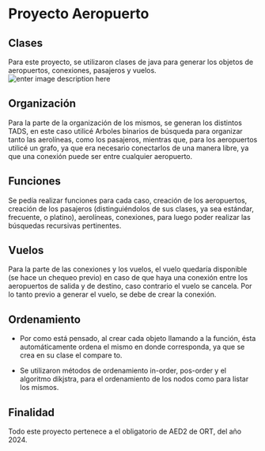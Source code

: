 ﻿# Proyecto Aeropuerto
##  Clases
Para este proyecto, se utilizaron clases de java para generar los objetos de aeropuertos, conexiones, pasajeros y vuelos.
![enter image description here](https://images.pexels.com/photos/29571703/pexels-photo-29571703/free-photo-of-avion-de-virgin-australia-aterrizando-en-el-aeropuerto-de-melbourne.jpeg?auto=compress&cs=tinysrgb&w=1260&h=750&dpr=1)
## Organización
Para la parte de la organización de los mismos, se generan los distintos TADS, en este caso utilicé Arboles binarios de búsqueda para organizar tanto las aerolíneas, como los pasajeros, mientras que, para los aeropuertos utilicé un grafo, ya que era necesario conectarlos de una manera libre, ya que una conexión puede ser entre cualquier aeropuerto.

## Funciones
Se pedía realizar funciones para cada caso, creación de los aeropuertos, creación de los pasajeros (distinguiéndolos de sus clases, ya sea estándar, frecuente, o platino), aerolíneas, conexiones, para luego poder realizar las búsquedas recursivas pertinentes.

## Vuelos
Para la parte de las conexiones y los vuelos, el vuelo quedaría disponible (se hace un chequeo previo) en caso de que haya una conexión entre los aeropuertos de salida y de destino, caso contrario el vuelo se cancela. Por lo tanto previo a generar el vuelo, se debe de crear la conexión.

## Ordenamiento

 - Por como está pensado, al crear cada objeto llamando a la función, ésta automáticamente ordena el mismo en donde corresponda, ya que se crea en su clase el compare to. 
   
 - Se utilizaron métodos de ordenamiento in-order, pos-order y el algoritmo dikjstra, para el ordenamiento de
   los nodos como para listar los mismos.
   
## Finalidad
Todo este proyecto pertenece a el obligatorio de AED2 de ORT, del año 2024.

